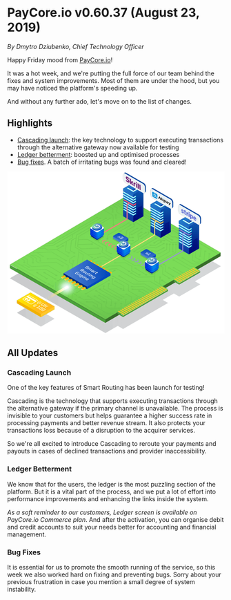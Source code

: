 # **PayCore.io v0.60.37 (August 23, 2019)**

*By Dmytro Dziubenko, Chief Technology Officer*

Happy Friday mood from [PayCore.io](https://paycore.io)!

It was a hot week, and we're putting the full force of our team behind the fixes and system improvements. Most of them are under the hood, but you may have noticed the platform's speeding up.

And without any further ado, let's move on to the list of changes.

## Highlights

* [Cascading launch](#cascading-launch): the key technology to support executing transactions through the alternative gateway now available for testing
* [Ledger betterment](#ledger-betterment): boosted up and optimised processes
* [Bug fixes](#bug-fixes). A batch of irritating bugs was found and cleared!

![Cascading](images/v0.60.37/Smart_Routing_Cascading.png)

## All Updates

### Cascading Launch

One of the key features of Smart Routing has been launch for testing! 

Cascading is the technology that supports executing transactions through the alternative gateway if the primary channel is unavailable. The process is invisible to your customers but helps guarantee a higher success rate in processing payments and better revenue stream. It also protects your transactions loss because of a disruption to the acquirer services.

So we're all excited to introduce Cascading to reroute your payments and payouts in cases of declined transactions and provider inaccessibility.

### Ledger Betterment

We know that for the users, the ledger is the most puzzling section of the platform. But it is a vital part of the process, and we put a lot of effort into performance improvements and enhancing the links inside the system.

*As a soft reminder to our customers, Ledger screen is available on PayCore.io Commerce plan*. And after the activation, you can organise debit and credit accounts to suit your needs better for accounting and financial management.

### Bug Fixes

It is essential for us to promote the smooth running of the service, so this week we also worked hard on fixing and preventing bugs. Sorry about your previous frustration in case you mention a small degree of system instability.
